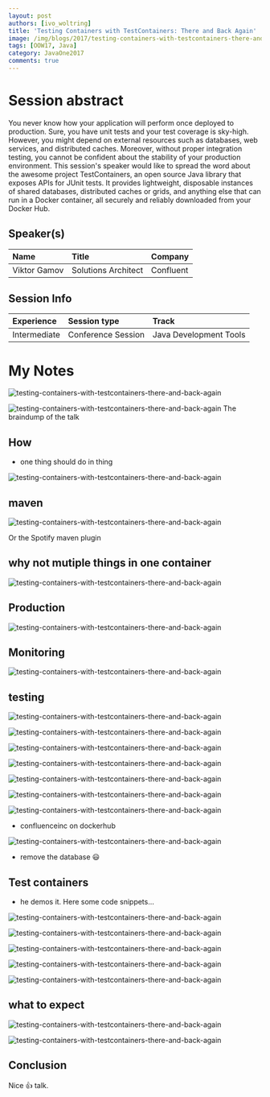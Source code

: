 ```yaml
---
layout: post
authors: [ivo_woltring]
title: 'Testing Containers with TestContainers: There and Back Again'
image: /img/blogs/2017/testing-containers-with-testcontainers-there-and-back-again/CON3034__testing-containers-with-testcontainers-there-and-back-again.jpg
tags: [OOW17, Java]
category: JavaOne2017
comments: true
---
```



# Session abstract

You never know how your application will perform once deployed to production. Sure, you have unit tests and your test coverage is sky-high. However, you might depend on external resources such as databases, web services, and distributed caches. Moreover, without proper integration testing, you cannot be confident about the stability of your production environment. This session's speaker would like to spread the word about the awesome project TestContainers, an open source Java library that exposes APIs for JUnit tests. It provides lightweight, disposable instances of shared databases, distributed caches or grids, and anything else that can run in a Docker container, all securely and reliably downloaded from your Docker Hub.
<!--more-->
## Speaker(s)

|Name|Title|Company|
|:---|:---|:---|
|Viktor Gamov|Solutions Architect|Confluent|


## Session Info

| Experience | Session type | Track  |
|:-----------|:-------------|:-------|
| Intermediate | Conference Session | Java Development Tools |

# My Notes

![testing-containers-with-testcontainers-there-and-back-again](/img/blogs/2017/testing-containers-with-testcontainers-there-and-back-again/CON3034__testing-containers-with-testcontainers-there-and-back-again.jpg)

![testing-containers-with-testcontainers-there-and-back-again](/img/blogs/2017/testing-containers-with-testcontainers-there-and-back-again/CON3034__testing-containers-with-testcontainers-there-and-back-again_1.jpg)
The braindump of the talk

## How

* one thing should do in thing

![testing-containers-with-testcontainers-there-and-back-again](/img/blogs/2017/testing-containers-with-testcontainers-there-and-back-again/CON3034__testing-containers-with-testcontainers-there-and-back-again_2.jpg)

## maven

![testing-containers-with-testcontainers-there-and-back-again](/img/blogs/2017/testing-containers-with-testcontainers-there-and-back-again/CON3034__testing-containers-with-testcontainers-there-and-back-again_3.jpg)

Or the Spotify maven plugin

## why not mutiple things in one container

![testing-containers-with-testcontainers-there-and-back-again](/img/blogs/2017/testing-containers-with-testcontainers-there-and-back-again/CON3034__testing-containers-with-testcontainers-there-and-back-again_4.jpg)

## Production 

![testing-containers-with-testcontainers-there-and-back-again](/img/blogs/2017/testing-containers-with-testcontainers-there-and-back-again/CON3034__testing-containers-with-testcontainers-there-and-back-again_5.jpg)

## Monitoring

![testing-containers-with-testcontainers-there-and-back-again](/img/blogs/2017/testing-containers-with-testcontainers-there-and-back-again/CON3034__testing-containers-with-testcontainers-there-and-back-again_6.jpg)

## testing

![testing-containers-with-testcontainers-there-and-back-again](/img/blogs/2017/testing-containers-with-testcontainers-there-and-back-again/CON3034__testing-containers-with-testcontainers-there-and-back-again_7.jpg)

![testing-containers-with-testcontainers-there-and-back-again](/img/blogs/2017/testing-containers-with-testcontainers-there-and-back-again/CON3034__testing-containers-with-testcontainers-there-and-back-again_8.jpg)

![testing-containers-with-testcontainers-there-and-back-again](/img/blogs/2017/testing-containers-with-testcontainers-there-and-back-again/CON3034__testing-containers-with-testcontainers-there-and-back-again_9.jpg)

![testing-containers-with-testcontainers-there-and-back-again](/img/blogs/2017/testing-containers-with-testcontainers-there-and-back-again/CON3034__testing-containers-with-testcontainers-there-and-back-again_10.jpg)

![testing-containers-with-testcontainers-there-and-back-again](/img/blogs/2017/testing-containers-with-testcontainers-there-and-back-again/CON3034__testing-containers-with-testcontainers-there-and-back-again_14.jpg)

![testing-containers-with-testcontainers-there-and-back-again](/img/blogs/2017/testing-containers-with-testcontainers-there-and-back-again/CON3034__testing-containers-with-testcontainers-there-and-back-again_15.jpg)

![testing-containers-with-testcontainers-there-and-back-again](/img/blogs/2017/testing-containers-with-testcontainers-there-and-back-again/CON3034__testing-containers-with-testcontainers-there-and-back-again_16.jpg)

* confluenceinc on dockerhub

![testing-containers-with-testcontainers-there-and-back-again](/img/blogs/2017/testing-containers-with-testcontainers-there-and-back-again/CON3034__testing-containers-with-testcontainers-there-and-back-again_17.jpg)



* remove the database 😃

## Test containers

* he demos it. Here some code snippets...

![testing-containers-with-testcontainers-there-and-back-again](/img/blogs/2017/testing-containers-with-testcontainers-there-and-back-again/CON3034__testing-containers-with-testcontainers-there-and-back-again_11.jpg)

![testing-containers-with-testcontainers-there-and-back-again](/img/blogs/2017/testing-containers-with-testcontainers-there-and-back-again/CON3034__testing-containers-with-testcontainers-there-and-back-again_12.jpg)

![testing-containers-with-testcontainers-there-and-back-again](/img/blogs/2017/testing-containers-with-testcontainers-there-and-back-again/CON3034__testing-containers-with-testcontainers-there-and-back-again_13.jpg)

![testing-containers-with-testcontainers-there-and-back-again](/img/blogs/2017/testing-containers-with-testcontainers-there-and-back-again/CON3034__testing-containers-with-testcontainers-there-and-back-again_18.jpg)

![testing-containers-with-testcontainers-there-and-back-again](/img/blogs/2017/testing-containers-with-testcontainers-there-and-back-again/CON3034__testing-containers-with-testcontainers-there-and-back-again_19.jpg)

## what to expect

![testing-containers-with-testcontainers-there-and-back-again](/img/blogs/2017/testing-containers-with-testcontainers-there-and-back-again/CON3034__testing-containers-with-testcontainers-there-and-back-again_20.jpg)

![testing-containers-with-testcontainers-there-and-back-again](/img/blogs/2017/testing-containers-with-testcontainers-there-and-back-again/CON3034__testing-containers-with-testcontainers-there-and-back-again_21.jpg)


## Conclusion 
Nice 👍 talk. 


        
